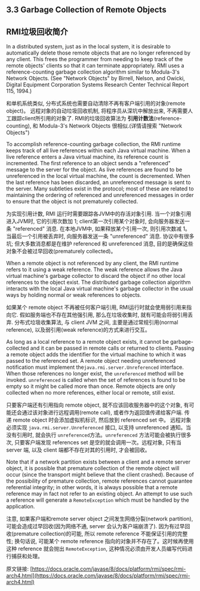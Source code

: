 ## 3.3 Garbage Collection of Remote Objects

## RMI垃圾回收简介

In a distributed system, just as in the local system, it is desirable to automatically delete those remote objects that are no longer referenced by any client. This frees the programmer from needing to keep track of the remote objects' clients so that it can terminate appropriately. RMI uses a reference-counting garbage collection algorithm similar to Modula-3's Network Objects. (See "Network Objects" by Birrell, Nelson, and Owicki,  Digital Equipment Corporation Systems Research Center Technical Report 115, 1994.)

和单机系统类似, 分布式系统也需要自动清除不再有客户端引用的对象(remote object)。 远程对象的自动垃圾回收机制, 将程序员从深坑中解放出来, 不再需要人工跟踪client所引用的对象了. RMI的垃圾回收算法为 **引用计数法**(reference-counting), 和 Modula-3's Network Objects 很相似.(详情请搜索 "Network Objects")


To accomplish reference-counting garbage collection, the RMI runtime keeps track of all live references within each Java virtual machine. When a live reference enters a Java virtual machine, its reference count is incremented. The first reference to an object sends a "referenced" message to the server for the object. As live references are found to be unreferenced in the local virtual machine, the count is decremented. When the last reference has been discarded, an unreferenced message is sent to the server. Many subtleties exist in the protocol; most of these are related to maintaining the ordering of referenced and unreferenced messages in order to ensure that the object is not prematurely collected.

为实现引用计数, RMI 运行时需要跟踪各JVM中的存活对象引用. 当一个对象引用进入JVM时, 它的引用次数加 1; client第一次引用某个对象时, 会向服务器发送一条 "referenced" 消息. 在本地JVM中, 如果释放某个引用一次, 则引用次数减 1。当最后一个引用被丢弃时, 向服务器发送一条 "unreferenced" 消息. 协议中有很多坑; 但大多数消息都是在维护 referenced 和 unreferenced 消息, 目的是确保这些对象不会被过早回收(prematurely collected)。


When a remote object is not referenced by any client, the RMI runtime refers to it using a weak reference. The weak reference allows the Java virtual machine's garbage collector to discard the object if no other local references to the object exist. The distributed garbage collection algorithm interacts with the local Java virtual machine's garbage collector in the usual ways by holding normal or weak references to objects.

如果某个 remote object 不再被任何客户端引用, RMI运行时就会使用弱引用来指向它. 假如服务端也不存在其他强引用, 那么在垃圾收集时, 就有可能会将弱引用丢弃.  分布式垃圾收集算法, 与 client JVM 之间, 主要是通过常规引用(normal reference), 以及弱引用(weak reference)的方式来进行交互。


As long as a local reference to a remote object exists, it cannot be garbage-collected and it can be passed in remote calls or returned to clients. Passing a remote object adds the identifier for the virtual machine to which it was passed to the referenced set. A remote object needing unreferenced notification must implement the`java.rmi.server.Unreferenced` interface. When those references no longer exist, the `unreferenced` method will be invoked. `unreferenced` is called when the set of references is found to be empty so it might be called more than once. Remote objects are only collected when no more references, either local or remote, still exist.

只要客户端还有引用指向 remote object, 就不应该回收服务器中的这个对象, 有可能还会通过该对象进行远程调用(remote call), 或者作为返回值传递给客户端. 传递 remote object 时会添加虚拟机标识, 然后放到 referenced set 中。 远程对象必须实现 `java.rmi.server.Unreferenced` 接口, 以支持 unreferenced 通知。当没有引用时, 就会执行 `unreferenced`方法。`unreferenced` 方法可能会被执行很多次, 只要客户端发现 references set 是空的就会调用一次。远程对象, 只有当 server 端, 以及 client 端都不存在对其的引用时, 才会被回收。


Note that if a network partition exists between a client and a remote server object, it is possible that premature collection of the remote object will occur (since the transport might believe that the client crashed). Because of the possibility of premature collection, remote references cannot guarantee referential integrity; in other words, it is always possible that a remote reference may in fact not refer to an existing object. An attempt to use such a reference will generate a `RemoteException` which must be handled by the application.

注意, 如果客户端和remote server object 之间发生网络分裂(network partition), 可能会造成过早回收(因为网络不通, server 会认为客户端崩溃了). 因为有过早回收(premature collection)的可能, 所以 remote reference 不能保证引用的完整性; 换句话说, 可能某个 remote reference 指向的对象并不存在了。这时候再使用这种 reference 就会抛出 `RemoteException`, 这种情况必须由开发人员编写代码进行捕获和处理。








原文链接: [https://docs.oracle.com/javase/8/docs/platform/rmi/spec/rmi-arch4.html](https://docs.oracle.com/javase/8/docs/platform/rmi/spec/rmi-arch4.html)





